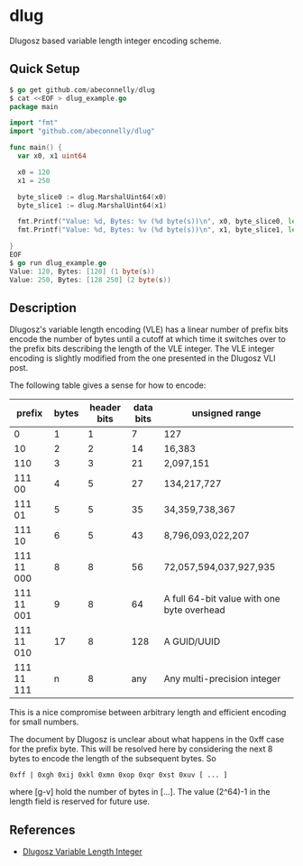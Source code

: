 dlug
===

Dlugosz based variable length integer encoding scheme.

Quick Setup
---

```go
$ go get github.com/abeconnelly/dlug
$ cat <<EOF > dlug_example.go
package main

import "fmt"
import "github.com/abeconnelly/dlug"

func main() {
  var x0, x1 uint64

  x0 = 120
  x1 = 250

  byte_slice0 := dlug.MarshalUint64(x0)
  byte_slice1 := dlug.MarshalUint64(x1)

  fmt.Printf("Value: %d, Bytes: %v (%d byte(s))\n", x0, byte_slice0, len(byte_slice0))
  fmt.Printf("Value: %d, Bytes: %v (%d byte(s))\n", x1, byte_slice1, len(byte_slice1))

}
EOF
$ go run dlug_example.go
Value: 120, Bytes: [120] (1 byte(s))
Value: 250, Bytes: [128 250] (2 byte(s))
```


Description
---

Dlugosz's variable length encoding (VLE)
has a linear number of prefix bits encode the number of
bytes until a cutoff at which time it switches over to the prefix
bits describing the length of the VLE integer.  The VLE integer encoding
is slightly modified from the one presented in the Dlugosz VLI post.

The following table gives a sense for how to encode:

| prefix | bytes | header bits | data bits | unsigned range |
|---|---|---|---|---|
| 0 | 1 | 1 | 7 | 127 |
| 10 | 2 | 2 | 14 | 16,383 |
| 110 | 3 | 3 | 21 | 2,097,151 |
| 111 00 | 4 | 5 | 27 | 134,217,727 |
| 111 01 | 5 | 5 | 35 | 34,359,738,367 |
| 111 10 | 6 | 5 | 43 | 8,796,093,022,207 |
| 111 11 000 | 8 | 8 | 56 | 72,057,594,037,927,935 |
| 111 11 001 |  9 | 8 | 64 | A full 64-bit value with one byte overhead |
| 111 11 010 | 17 | 8 | 128 | A GUID/UUID |
| 111 11 111 |  n | 8 | any | Any multi-precision integer |

This is a nice compromise between arbitrary length and efficient encoding
for small numbers.

The document by Dlugosz is unclear about what happens in the 0xff case for the prefix byte.
This will be resolved here by considering the next 8 bytes to encode the length
of the subsequent bytes.  So

    0xff | 0xgh 0xij 0xkl 0xmn 0xop 0xqr 0xst 0xuv [ ... ]

where [g-v] hold the number of bytes in [...].  The value (2^64)-1 in the length
field is reserved for future use.

References
---

  - [Dlugosz Variable Length Integer](http://www.dlugosz.com/ZIP2/VLI.html)
